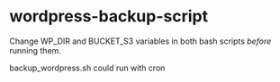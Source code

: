 # wordpress-backup-script

Change WP_DIR and BUCKET_S3 variables in both bash scripts *before* running them.

backup_wordpress.sh could run with cron
